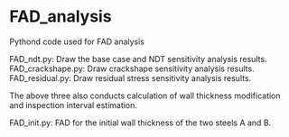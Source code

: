# FAD_analysis
Pythond code used for FAD analysis 

FAD_ndt.py: Draw the base case and NDT sensitivity analysis results.
FAD_crackshape.py: Draw crackshape sensitivity analysis results.
FAD_residual.py: Draw residual stress sensitivity analysis results.

The above three also conducts calculation of wall thickness modification and inspection interval estimation.

FAD_init.py: FAD for the initial wall thickness of the two steels A and B.
